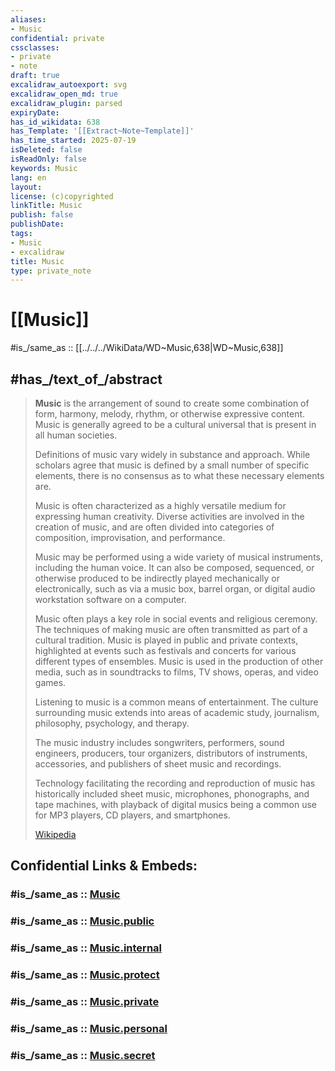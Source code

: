 ```yaml
---
aliases:
- Music
confidential: private
cssclasses:
- private
- note
draft: true
excalidraw_autoexport: svg
excalidraw_open_md: true
excalidraw_plugin: parsed
expiryDate: 
has_id_wikidata: 638
has_Template: '[[Extract~Note~Template]]'
has_time_started: 2025-07-19
isDeleted: false
isReadOnly: false
keywords: Music
lang: en
layout: 
license: (c)copyrighted
linkTitle: Music
publish: false
publishDate: 
tags:
- Music
- excalidraw
title: Music
type: private_note
---
```


# [[Music]] 

#is_/same_as :: [[../../../WikiData/WD~Music,638|WD~Music,638]] 

## #has_/text_of_/abstract 

> **Music** is the arrangement of sound 
> to create some combination of form, harmony, melody, rhythm, or otherwise expressive content. 
> Music is generally agreed to be a cultural universal that is present in all human societies. 
>
> Definitions of music vary widely in substance and approach. 
> While scholars agree that music is defined by a small number of specific elements, 
> there is no consensus as to what these necessary elements are. 
>
> Music is often characterized as a highly versatile medium for expressing human creativity. 
> Diverse activities are involved in the creation of music, and are 
> often divided into categories of composition, improvisation, and performance. 
> 
> Music may be performed using a wide variety of musical instruments, including the human voice. 
> It can also be composed, sequenced, or otherwise 
> produced to be indirectly played mechanically or electronically, 
> such as via a music box, barrel organ, or digital audio workstation software on a computer.
>
> Music often plays a key role in social events and religious ceremony. 
> The techniques of making music are often transmitted as part of a cultural tradition. 
> Music is played in public and private contexts, 
> highlighted at events such as festivals and concerts for various different types of ensembles. 
> Music is used in the production of other media, 
> such as in soundtracks to films, TV shows, operas, and video games.
>
> Listening to music is a common means of entertainment. 
> The culture surrounding music extends into areas of academic study, 
> journalism, philosophy, psychology, and therapy. 
> 
> The music industry includes songwriters, performers, sound engineers, producers, tour organizers, 
> distributors of instruments, accessories, and publishers of sheet music and recordings. 
> 
> Technology facilitating the recording and reproduction of music has historically included 
> sheet music, microphones, phonographs, and tape machines, 
> with playback of digital musics being a common use for MP3 players, CD players, and smartphones.
>
> [Wikipedia](https://en.wikipedia.org/wiki/Music) 


## Confidential Links & Embeds: 

### #is_/same_as :: [Music](/_Standards/Society/Communication/Media/Music.md) 

### #is_/same_as :: [Music.public](/_public/Society/Communication/Media/Music.public.md) 

### #is_/same_as :: [Music.internal](/_internal/Society/Communication/Media/Music.internal.md) 

### #is_/same_as :: [Music.protect](/_protect/Society/Communication/Media/Music.protect.md) 

### #is_/same_as :: [Music.private](/_private/Society/Communication/Media/Music.private.md) 

### #is_/same_as :: [Music.personal](/_personal/Society/Communication/Media/Music.personal.md) 

### #is_/same_as :: [Music.secret](/_secret/Society/Communication/Media/Music.secret.md)

